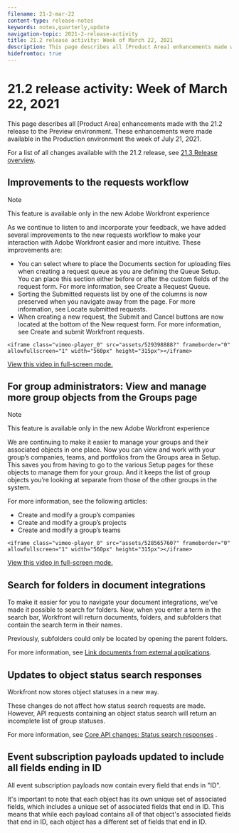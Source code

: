 ```yaml
---
filename: 21-2-mar-22
content-type: release-notes
keywords: notes,quarterly,update
navigation-topic: 2021-2-release-activity
title: 21.2 release activity: Week of March 22, 2021
description: This page describes all [Product Area] enhancements made with the 21.2 release to the Preview environment. These enhancements were made available in the Production environment the week of July 21, 2021.
hidefromtoc: true
---
```


# 21.2 release activity:&nbsp;Week of March 22, 2021

This page describes all [Product Area] enhancements made with the 21.2 release to the Preview environment. These enhancements were made available in the Production environment the week of July 21, 2021.

For a list of all changes available with the 21.2 release, see [21.3 Release overview](../../../product-announcements/product-releases/21.3-release-activity/21-3-release-overview.md).

## Improvements to the requests workflow

>[!NOTE]
>
>This feature is available only in the new Adobe Workfront experience

As we continue to listen to and incorporate your feedback, we have added several improvements to the new requests workflow to make your interaction with Adobe Workfront easier and more intuitive. These improvements are:

* You can select where to place the Documents section for uploading files when creating a request queue as you are defining the Queue Setup. You can place this section either before or after the custom fields of the request form. For more information, see Create a Request Queue.
* Sorting the Submitted requests list by one of the columns is now preserved when you navigate away from the page. For more information, see Locate submitted requests.
* When creating a new request, the Submit and Cancel buttons are now located at the bottom of the New request form. For more information, see Create and submit Workfront requests.

```<iframe class="vimeo-player_0" src="assets/529398888?" frameborder="0" allowfullscreen="1" width="560px" height="315px"></iframe>```

[View this video in full-screen mode.](https://vimeo.com/529398888/a1f8b351d2)

## For group administrators: View and manage more group objects from the Groups page

>[!NOTE]
>
>This feature is available only in the new Adobe Workfront experience

We are continuing to make it easier to manage your groups and their associated objects in one place. Now you can view and work with your group’s companies, teams, and portfolios from the Groups area in Setup. This saves you from having to go to the various Setup pages for these objects to manage them for your group. And it keeps the list of group objects you’re looking at separate from those of the other groups in the system.

For more information, see the following articles:

* Create and modify a group’s companies 
* Create and modify a group’s projects 
* Create and modify a group’s teams

```<iframe class="vimeo-player_0" src="assets/528565760?" frameborder="0" allowfullscreen="1" width="560px" height="315px"></iframe>```

[View this video in full-screen mode.](https://vimeo.com/528565760/e545487892)

## Search for folders in document integrations

To make it easier for you to navigate your document integrations, we've made it possible to search for folders. Now, when you enter a term in the search bar, Workfront will return documents, folders, and subfolders that contain the search term in their names.

Previously, subfolders could only be located by opening the parent folders.

For more information, see [Link documents from external applications](../../../documents/adding-documents-to-workfront/link-documents-from-external-apps.md).

## Updates to object status search responses

Workfront now stores object statuses in a new way.

These changes do not affect how status search requests are made. However, API requests containing an object status search will return an incomplete list of group statuses.

For more information, see [Core API changes: Status search responses](../../../wf-api/api/api-changes-search.md) .

## Event subscription payloads updated to include all fields ending in ID

All event subscription payloads now contain every field that ends in "ID".

It's important to note that each object has its own unique set of associated fields, which includes a unique set of associated fields that end in ID. This means that while each payload contains all of that object's associated fields that end in ID, each object has a different set of fields that end in ID.
